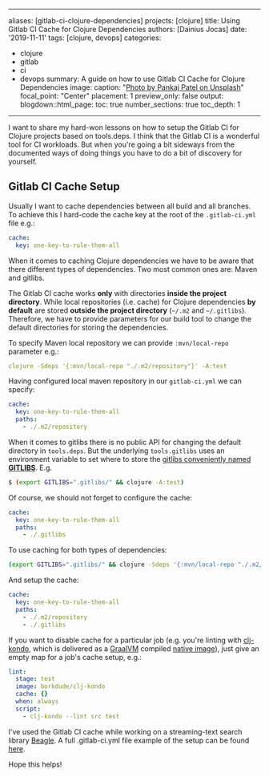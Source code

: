 
---
aliases: [gitlab-ci-clojure-dependencies]
projects: [clojure]
title: Using Gitlab CI Cache for Clojure Dependencies
authors: [Dainius Jocas]
date: '2019-11-11'
tags: [clojure, devops]
categories:
  - clojure
  - gitlab
  - ci
  - devops
summary: A guide on how to use Gitlab CI Cache for Clojure Dependencies
image:
  caption: "[Photo by Pankaj Patel on Unsplash](https://cdn-images-1.medium.com/max/1200/0*iCqeXpczJLh7PD8z)"
  focal_point: "Center"
  placement: 1
  preview_only: false
output:
  blogdown::html_page:
    toc: true
    number_sections: true
    toc_depth: 1
---

I want to share my hard-won lessons on how to setup the Gitlab CI for Clojure projects based on tools.deps. I think that the Gitlab CI is a wonderful tool for CI workloads. But when you're going a bit sideways from the documented ways of doing things you have to do a bit of discovery for yourself.

## Gitlab CI Cache Setup

Usually I want to cache dependencies between all build and all branches. To achieve this I hard-code the cache key at the root of the `.gitlab-ci.yml` file e.g.:

```yaml
cache:
  key: one-key-to-rule-them-all
```

When it comes to caching Clojure dependencies we have to be aware that there different types of dependencies. Two most common ones are: Maven and gitlibs.

The Gitlab CI cache works **only** with directories **inside the project directory**. While local repositories (i.e. cache) for Clojure dependencies **by default** are stored **outside the project directory** (`~/.m2` and `~/.gitlibs`). Therefore, we have to provide parameters for our build tool to change the default directories for storing the dependencies.

To specify Maven local repository we can provide `:mvn/local-repo` parameter e.g.:

```yaml
clojure -Sdeps '{:mvn/local-repo "./.m2/repository"}' -A:test
```

Having configured local maven repository in our `gitlab-ci.yml` we can specify:

```yaml
cache:
  key: one-key-to-rule-them-all
  paths:
    - ./.m2/repository
```

When it comes to gitlibs there is no public API for changing the default directory in `tools.deps`. But the underlying `tools.gitlibs` uses an environment variable to set where to store the [gitlibs conveniently named **GITLIBS**](https://github.com/clojure/tools.gitlibs/blob/b7acb151b97952409103094794f5fc6f4d7d3840/src/main/clojure/clojure/tools/gitlibs.clj#L23). E.g.

```bash
$ (export GITLIBS=".gitlibs/" && clojure -A:test)
```

Of course, we should not forget to configure the cache:

```yaml
cache:
  key: one-key-to-rule-them-all
  paths:
    - ./.gitlibs
```

To use caching for both types of dependencies:

```bash
(export GITLIBS=".gitlibs/" && clojure -Sdeps '{:mvn/local-repo "./.m2/repository"}' -A:test)
```

And setup the cache:

```yaml
cache:
  key: one-key-to-rule-them-all
  paths:
    - ./.m2/repository
    - ./.gitlibs
```

If you want to disable cache for a particular job (e.g. you're linting with [clj-kondo](https://github.com/borkdude/clj-kondo), which is delivered as a [GraalVM](https://www.graalvm.org/) compiled [native image](https://www.graalvm.org/docs/reference-manual/native-image/)), just give an empty map for a job's cache setup, e.g.:

```yaml
lint:
  stage: test
  image: borkdude/clj-kondo
  cache: {}
  when: always
  script:
    - clj-kondo --lint src test
```

I've used the Gitlab CI cache while working on a streaming-text search library [Beagle](https://github.com/tokenmill/beagle). A full .gitlab-ci.yml file example of the setup can be found [here](https://github.com/tokenmill/beagle/blob/master/.gitlab-ci.yml).

Hope this helps!
